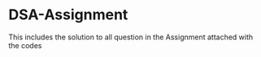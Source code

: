 # DSA-Assignment
This includes the solution to all question in the Assignment attached with the codes
